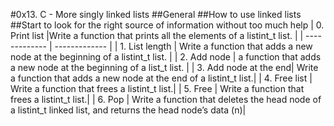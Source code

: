 #0x13. C - More singly linked lists
##General
##How to use linked lists
##Start to look for the right source of information without too much help
| 0. Print list  |Write a function that prints all the elements of a listint_t list.
                 |
| -------------  | -------------                                                            |
| 1. List length | Write a function that adds a new node at the beginning of a listint_t list.  |
| 2. Add node    |  a function that adds a new node at the beginning of a list_t list.      |
| 3. Add node at the end| Write a function that adds a new node at the end of a listint_t list.|
| 4. Free list   | Write a function that frees a listint_t list.|
| 5. Free        | Write a function that frees a listint_t list.|
| 6. Pop         | Write a function that deletes the head node of a listint_t linked list, and returns the head node’s data (n)|
